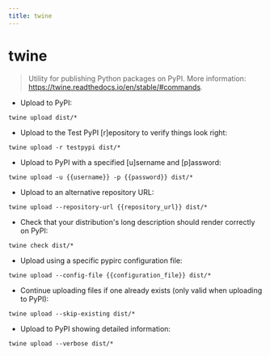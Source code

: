 ```yaml
---
title: twine
---
```

# twine

> Utility for publishing Python packages on PyPI.
> More information: <https://twine.readthedocs.io/en/stable/#commands>.

- Upload to PyPI:

`twine upload dist/*`

- Upload to the Test PyPI [r]epository to verify things look right:

`twine upload -r testpypi dist/*`

- Upload to PyPI with a specified [u]sername and [p]assword:

`twine upload -u {{username}} -p {{password}} dist/*`

- Upload to an alternative repository URL:

`twine upload --repository-url {{repository_url}} dist/*`

- Check that your distribution's long description should render correctly on PyPI:

`twine check dist/*`

- Upload using a specific pypirc configuration file:

`twine upload --config-file {{configuration_file}} dist/*`

- Continue uploading files if one already exists (only valid when uploading to PyPI):

`twine upload --skip-existing dist/*`

- Upload to PyPI showing detailed information:

`twine upload --verbose dist/*`
